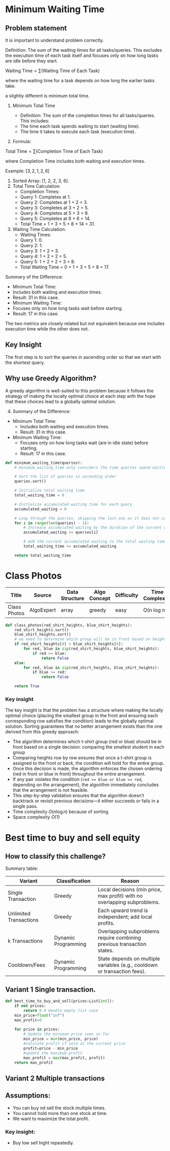 # Minimum Waiting Time
## Problem statement

It is important to understand problem correctly.

Definition: The sum of the waiting times for all tasks/queries. This excludes the execution time of each task itself and focuses only on how long tasks are idle before they start.

$\text{Waiting Time} = \sum (\text{Waiting Time of Each Task})$

where the waiting time for a task depends on how long the earlier tasks take.

a slightly different is minimum total time.

1. Minimum Total Time
	* Definition: The sum of the completion times for all tasks/queries. This includes:
	*	The time each task spends waiting to start (waiting time).
	*	The time it takes to execute each task (execution time).

2. Formula:

$\text{Total Time} = \sum (\text{Completion Time of Each Task})$

where Completion Time includes both waiting and execution times.

Example: $[3, 2, 1, 2, 6]$
1.	Sorted Array: [1, 2, 2, 3, 6].
2.	Total Time Calculation:
	*	Completion Times:
	*	Query 1: Completes at 1.
	*	Query 2: Completes at 1 + 2 = 3.
	*	Query 3: Completes at 3 + 2 = 5.
	*	Query 4: Completes at 5 + 3 = 8.
	*	Query 5: Completes at 8 + 6 = 14.
	*	Total Time = 1 + 3 + 5 + 8 + 14 = 31.
3.	Waiting Time Calculation:
	*	Waiting Times:
	*	Query 1: 0.
	*	Query 2: 1.
	*	Query 3: 1 + 2 = 3.
	*	Query 4: 1 + 2 + 2 = 5.
	*	Query 5: 1 + 2 + 2 + 3 = 8.
	*	Total Waiting Time = 0 + 1 + 3 + 5 + 8 = 17.

Summary of the Difference:
 * Minimum Total Time:
 * 	Includes both waiting and execution times.
 *	Result: 31 in this case.
 *	Minimum Waiting Time:
 *	Focuses only on how long tasks wait before starting.
 *	Result: 17 in this case.

The two metrics are closely related but not equivalent because one includes execution time while the other does not.

## Key Insight
The first step is to sort the queries in ascending order so that we start with the shortest query.

## Why use Greedy Algorithm?
A greedy algorithm is well-suited to this problem because it follows the strategy of making the locally optimal choice at each step with the hope that these choices lead to a globally optimal solution. 

4. Summary of the Difference:
* Minimum Total Time:
    - Includes both waiting and execution times.
    - Result: 31 in this case.
* Minimum Waiting Time:
   - Focuses only on how long tasks wait (are in idle state) before starting.
   - Result: 17 in this case.

```python
def minimum_waiting_time(queries):
    # minimum_waiting_time only considers the time queries spend waiting before they start execution.

    # Sort the list of queries in ascending order
    queries.sort()

    # Initialize total waiting time
    total_waiting_time = 0

    # Initialize accumulated waiting time for each query
    accumulated_waiting = 0

    # Loop through the queries, skipping the last one as it does not contribute to waiting time
    for i in range(len(queries) - 1):
        # Increase accumulated waiting by the duration of the current query
        accumulated_waiting += queries[i]

        # Add the current accumulated waiting to the total waiting time
        total_waiting_time += accumulated_waiting

    return total_waiting_time
```

# Class Photos
| Title        | Source     | Data Structure | Algo Concept | Difficulty | Time Complexity | Space Complexity |
|--------------|------------|----------------|--------------|------------|-----------------|------------------|
| Class Photos | AlgoExpert | array          | greedy       | easy       | O(n log n)      | O(1)             |
```python
def class_photos(red_shirt_heights, blue_shirt_heights):
    red_shirt_heights.sort()
    blue_shirt_heights.sort()
    # we need to determine which group will be in front based on height of the shortest person.
    if red_shirt_heights[0] < blue_shirt_heights[0]:
        for red, blue in zip(red_shirt_heights, blue_shirt_heights):
            if red >= blue:
                return False
    else:
        for red, blue in zip(red_shirt_heights, blue_shirt_heights):
            if blue >= red:
                return False

    return True
```


### Key insight
The key insight is that the problem has a structure where making the locally optimal choice (placing the smallest group in the front and ensuring each corresponding row satisfies the condition) leads to the globally optimal solution. Sorting guarantees that no better arrangement exists than the one derived from this greedy approach:
* The algorithm determines which t-shirt group (red or blue) should be in front based on a single decision: comparing the smallest student in each group
* Comparing heights row by row ensures that once a t-shirt group is assigned to the front or back, the condition will hold for the entire group.
* Once this decision is made, the algorithm enforces the chosen ordering (red in front or blue in front) throughout the entire arrangement.
* If any pair violates the condition (```red >= blue or blue >= red```, depending on the arrangement), the algorithm immediately concludes that the arrangement is not feasible.
* This step-by-step validation ensures that the algorithm doesn’t backtrack or revisit previous decisions—it either succeeds or fails in a single pass.
* Time complexity $O(n \log n)$ because of sorting.
* Space complexity $O(1)$

# Best time to buy and sell equity
## How to classify this challenge?

Summary table:

| Variant                | Classification      | Reason                                                                    |
|------------------------|---------------------|---------------------------------------------------------------------------|
| Single Transaction     | Greedy              | Local decisions (min price, max profit) with no overlapping subproblems.  |
| Unlimited Transactions | Greedy              | Each upward trend is independent; add local profits.                      |
| k Transactions         | Dynamic Programming | Overlapping subproblems require combining previous transaction states.    |
| Cooldown/Fees          | Dynamic Programming | State depends on multiple variables (e.g., cooldown or transaction fees). |

## Variant 1 Single transaction. 
```python
def best_time_to_buy_and_sell(prices:List[int]):
    if not prices:
        return 0 # Handle empty list case
    min_price=float("inf")
    max_profit=0
    
    for price in prices:
        # Update the minimum price seen so far
        min_price = min(min_price, price)
        #calulate profit if sold at the current price
        profit=price - min_price
        #update the maximum profit
        max_profit = max(max_profit, profit)
    return max_profit
```

## Variant 2 Multiple transactions
##  Assumptions:
* You can buy nd sell the stock multiple times.
* You cannot hold more than one stock at time.
* We want to maximize the total profit.
### Key insight:
* Buy low sell hight repeatedly.
```python

```